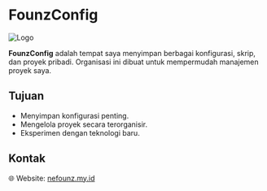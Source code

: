 # FounzConfig

![Logo](https://avatars.githubusercontent.com/u/189196506?s=400&u=ed0a52afcf9612b1f9631d62a1c708e78d4721c1&v=4)

**FounzConfig** adalah tempat saya menyimpan berbagai konfigurasi, skrip, dan proyek pribadi. Organisasi ini dibuat untuk mempermudah manajemen proyek saya.

## Tujuan

- Menyimpan konfigurasi penting.
- Mengelola proyek secara terorganisir.
- Eksperimen dengan teknologi baru.

## Kontak

🌐 Website: [nefounz.my.id](#)
